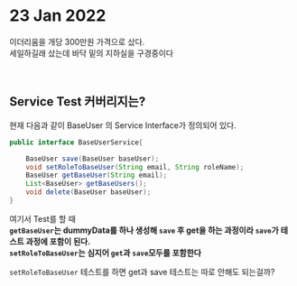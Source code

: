 # 23 Jan 2022   
   
이더리움을 개당 300만원 가격으로 샀다.   
세일하길래 샀는데 바닥 밑의 지하실을 구경중이다   
   
</br>

## Service Test 커버리지는?   
   
현재 다음과 같이 BaseUser 의 Service Interface가 정의되어 있다.   
``` java
public interface BaseUserService{

    BaseUser save(BaseUser baseUser);
    void setRoleToBaseUser(String email, String roleName);
    BaseUser getBaseUser(String email);
    List<BaseUser> getBaseUsers();
    void delete(BaseUser baseUser);
}
```   
   
여기서 Test를 할 때   
**`getBaseUser`는 dummyData를 하나 생성해 `save` 후 get을 하는 과정이라 `save`가 테스트 과정에 포함이 된다.**   
**`setRoleToBaseUser`는 심지어 `get`과 `save`모두를 포함한다**      

`setRoleToBaseUser` 테스트를 하면 get과 save 테스트는 따로 안해도 되는걸까?
